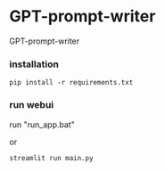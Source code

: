 # GPT-prompt-writer
GPT-prompt-writer
### installation
```
pip install -r requirements.txt
```

### run webui
run "run_app.bat"

or
```
streamlit run main.py
```
